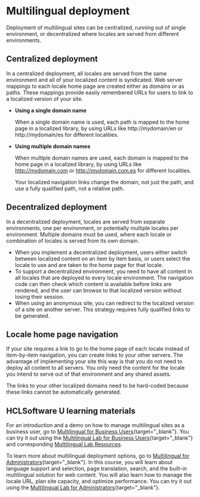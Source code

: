 # Multilingual deployment

Deployment of multilingual sites can be centralized, running out of single environment, or decentralized where locales are served from different environments.

## Centralized deployment

In a centralized deployment, all locales are served from the same environment and all of your localized content is syndicated. Web server mappings to each locale home page are created either as domains or as paths. These mappings provide easily remembered URLs for users to link to a localized version of your site.

-   **Using a single domain name**

    When a single domain name is used, each path is mapped to the home page in a localized library, by using URLs like http://mydomain/en or http://mydomain/es for different localities.

-   **Using multiple domain names**

    When multiple domain names are used, each domain is mapped to the home page in a localized library, by using URLs like http://mydomain.com or http://mydomain.com.es for different localities.

    Your localized navigation links change the domain, not just the path, and use a fully qualified path, not a relative path.


## Decentralized deployment

In a decentralized deployment, locales are served from separate environments, one per environment, or potentially multiple locales per environment. Multiple domains must be used, where each locale or combination of locales is served from its own domain.

-   When you implement a decentralized deployment, users either switch between localized content on an item by item basis, or users select the locale to use and are taken to the home page for that locale.
-   To support a decentralized environment, you need to have all content in all locales that are deployed to every locale environment. The navigation code can then check which content is available before links are rendered, and the user can browse to that localized version without losing their session.
-   When using an anonymous site, you can redirect to the localized version of a site on another server. This strategy requires fully qualified links to be generated.

## Locale home page navigation

If your site requires a link to go to the home page of each locale instead of item-by-item navigation, you can create links to your other servers. The advantage of implementing your site this way is that you do not need to deploy all content to all servers. You only need the content for the locale you intend to serve out of that environment and any shared assets.

The links to your other localized domains need to be hard-coded because these links cannot be automatically generated.

## HCLSoftware U learning materials

For an introduction and a demo on how to manage multilingual sites as a business user, go to [Multilingual for Business Users](https://hclsoftwareu.hcltechsw.com/component/axs/?view=sso_config&id=3&forward=https%3A%2F%2Fhclsoftwareu.hcltechsw.com%2Fcourses%2Flesson%2F%3Fid%3D2792){target="_blank"}. You can try it out using the [Multilingual Lab for Business Users](https://hclsoftwareu.hcltechsw.com/images/Lc4sMQCcN5uxXmL13gSlsxClNTU3Mjc3NTc4MTc2/DS_Academy/DX/Business_User/HDX-BU-200_Multilingual_Lab.pdf){target="_blank"} and corresponding [Multilingual Lab Resources](https://hclsoftwareu.hcltechsw.com/images/Lc4sMQCcN5uxXmL13gSlsxClNTU3Mjc3NTc4MTc2/DS_Academy/DX/Business_User/HDX-BU-200_Multilingual_Lab_Resources.zip).

To learn more about multilingual deployment options, go to [Multilingual for Administrators](https://hclsoftwareu.hcltechsw.com/component/axs/?view=sso_config&id=3&forward=https%3A%2F%2Fhclsoftwareu.hcltechsw.com%2Fcourses%2Flesson%2F%3Fid%3D3364){target="_blank"}. In this course, you will learn about language support and selection, page translation, search, and the built-in multilingual solution for web content. You will also learn how to manage the locale URL, plan site capacity, and optimize performance. You can try it out using the [Multilingual Lab for Administrators](https://hclsoftwareu.hcltechsw.com/component/axs/?view=sso_config&id=3&forward=https%3A%2F%2Fhclsoftwareu.hcltechsw.com%2Fcourses%2Flesson%2F%3Fid%3D3364){target="_blank"}.
